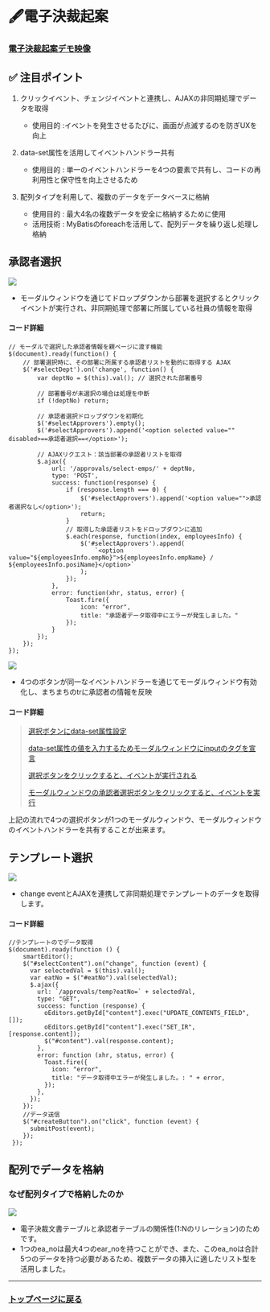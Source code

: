 # 🖋電子決裁起案

### <a href="https://youtu.be/dpTXWomP3uY">電子決裁起案デモ映像</a>

## ✅ 注目ポイント

1. クリックイベント、チェンジイベントと連携し、AJAXの非同期処理でデータを取得
   - 使用目的 :イベントを発生させるたびに、画面が点滅するのを防ぎUXを向上

2. data-set属性を活用してイベントハンドラー共有
   - 使用目的 : 単一のイベントハンドラーを4つの要素で共有し、コードの再利用性と保守性を向上させるため

3. 配列タイプを利用して、複数のデータをデータベースに格納
   - 使用目的 : 最大4名の複数データを安全に格納するために使用
   - 活用技術 : MyBatisのforeachを活用して、配列データを繰り返し処理し格納
      
## 承認者選択

<img src="https://github.com/user-attachments/assets/08ae6b57-e6af-4cca-aef5-cda73922f5f2">

- モーダルウィンドウを通じてドロップダウンから部署を選択するとクリックイベントが実行され、非同期処理で部署に所属している社員の情報を取得

#### コード詳細

```
// モーダルで選択した承認者情報を親ページに渡す機能
$(document).ready(function() {
    // 部署選択時に、その部署に所属する承認者リストを動的に取得する AJAX
    $('#selectDept').on('change', function() {
        var deptNo = $(this).val(); // 選択された部署番号

        // 部署番号が未選択の場合は処理を中断
        if (!deptNo) return;

        // 承認者選択ドロップダウンを初期化
        $('#selectApprovers').empty();
        $('#selectApprovers').append('<option selected value="" disabled>==承認者選択==</option>');

        // AJAXリクエスト：該当部署の承認者リストを取得
        $.ajax({
            url: '/approvals/select-emps/' + deptNo,
            type: 'POST',
            success: function(response) {
                if (response.length === 0) {
                    $('#selectApprovers').append('<option value="">承認者選択なし</option>');
                    return;
                }
                // 取得した承認者リストをドロップダウンに追加
                $.each(response, function(index, employeesInfo) {
                    $('#selectApprovers').append(
                        `<option value="${employeesInfo.empNo}">${employeesInfo.empName} / ${employeesInfo.posiName}</option>`
                    );
                });
            },
            error: function(xhr, status, error) {
                Toast.fire({
                    icon: "error",
                    title: "承認者データ取得中にエラーが発生しました。"
                });
            }
        });
    });
});
```

<img src="https://github.com/user-attachments/assets/7d386123-dd86-42c5-afc8-6d48cc9fbd01" />

- 4つのボタンが同一なイベントハンドラーを通じてモーダルウィンドウ有効化し、まちまちのtrに承認者の情報を反映

#### コード詳細

> <a href="https://github.com/leewoosang-hub/CollaVore/blob/master/demo/src/main/resources/templates/approvals/createApprovalForm.html#L42">選択ボタンにdata-set属性設定</a> <br>
>
> <a href="https://github.com/leewoosang-hub/CollaVore/blob/master/demo/src/main/resources/templates/approvals/createApprovalForm.html#L130">data-set属性の値を入力するためモーダルウィンドウにinputのタグを宣言</a> <br>
>
> <a href="https://github.com/leewoosang-hub/CollaVore/blob/master/demo/src/main/resources/templates/approvals/createApprovalForm.html#L208">選択ボタンをクリックすると、イベントが実行される</a> <br>
>
> <a href="https://github.com/leewoosang-hub/CollaVore/blob/master/demo/src/main/resources/templates/approvals/createApprovalForm.html#L274">モーダルウィンドウの承認者選択ボタンをクリックすると、イベントを実行</a> <br>

上記の流れで4つの選択ボタンが1つのモーダルウィンドウ、モーダルウィンドウのイベントハンドラーを共有することが出来ます。
  
## テンプレート選択
<img src="https://github.com/user-attachments/assets/bb543124-0e11-4a55-bbd1-03b273ccca0a">

- change eventとAJAXを連携して非同期処理でテンプレートのデータを取得します。

#### コード詳細

```
//テンプレートのでデータ取得
$(document).ready(function () {
    smartEditor();
    $("#selectContent").on("change", function (event) {
      var selectedVal = $(this).val();
      var eatNo = $("#eatNo").val(selectedVal);
      $.ajax({
        url: `/approvals/temp?eatNo=` + selectedVal,
        type: "GET",
        success: function (response) {
          oEditors.getById["content"].exec("UPDATE_CONTENTS_FIELD", []);
          oEditors.getById["content"].exec("SET_IR", [response.content]);
          $("#content").val(response.content);
        },
        error: function (xhr, status, error) {
          Toast.fire({
            icon: "error",
            title: "データ取得中エラーが発生しました。: " + error,
          });
        },
      });
    });
    //データ送信
    $("#createButton").on("click", function (event) {
      submitPost(event);
    });
 });
```

## 配列でデータを格納
### なぜ配列タイプで格納したのか
<img src="https://github.com/leewoosang-hub/CollaVore/blob/master/images/ERD.png"> 

- 電子決裁文書テーブルと承認者テーブルの関係性(1:Nのリレーション)のためです。
- 1つのea_noは最大4つのear_noを持つことができ、また、このea_noは合計5つのデータを持つ必要があるため、複数データの挿入に適したリスト型を活用しました。

----
### <a href="https://github.com/leewoosang-hub/CollaVore">トップページに戻る
	
